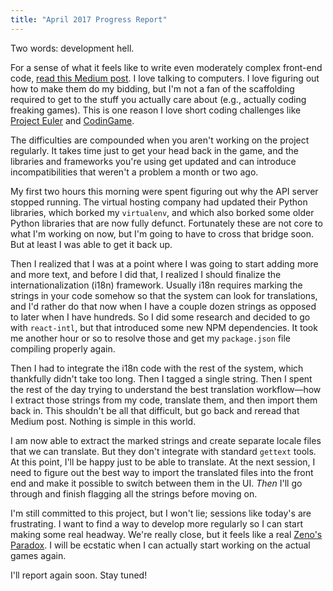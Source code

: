 ```yaml
---
title: "April 2017 Progress Report"
---
```


Two words: development hell.

For a sense of what it feels like to write even moderately complex front-end code, [read this Medium post](https://hackernoon.com/how-it-feels-to-learn-javascript-in-2016-d3a717dd577f). I love talking to computers. I love figuring out how to make them do my bidding, but I'm not a fan of the scaffolding required to get to the stuff you actually care about (e.g., actually coding freaking games). This is one reason I love short coding challenges like [Project Euler](https://projecteuler.net/) and [CodinGame](https://www.codingame.com/).

The difficulties are compounded when you aren't working on the project regularly. It takes time just to get your head back in the game, and the libraries and frameworks you're using get updated and can introduce incompatibilities that weren't a problem a month or two ago.

My first two hours this morning were spent figuring out why the API server stopped running. The virtual hosting company had updated their Python libraries, which borked my `virtualenv`, and which also borked some older Python libraries that are now fully defunct. Fortunately these are not core to what I'm working on now, but I'm going to have to cross that bridge soon. But at least I was able to get it back up.

Then I realized that I was at a point where I was going to start adding more and more text, and before I did that, I realized I should finalize the internationalization (i18n) framework. Usually i18n requires marking the strings in your code somehow so that the system can look for translations, and I'd rather do that now when I have a couple dozen strings as opposed to later when I have hundreds. So I did some research and decided to go with `react-intl`, but that introduced some new NPM dependencies. It took me another hour or so to resolve those and get my `package.json` file compiling properly again.

Then I had to integrate the i18n code with the rest of the system, which thankfully didn't take too long. Then I tagged a single string. Then I spent the rest of the day trying to understand the best translation workflow&mdash;how I extract those strings from my code, translate them, and then import them back in. This shouldn't be all that difficult, but go back and reread that Medium post. Nothing is simple in this world.

I am now able to extract the marked strings and create separate locale files that we can translate. But they don't integrate with standard `gettext` tools. At this point, I'll be happy just to be able to translate. At the next session, I need to figure out the best way to import the translated files into the front end and make it possible to switch between them in the UI. *Then* I'll go through and finish flagging all the strings before moving on.

I'm still committed to this project, but I won't lie; sessions like today's are frustrating. I want to find a way to develop more regularly so I can start making some real headway. We're really close, but it feels like a real [Zeno's Paradox](http://platonicrealms.com/encyclopedia/zenos-paradox-of-the-tortoise-and-achilles). I will be ecstatic when I can actually start working on the actual games again.

I'll report again soon. Stay tuned!


